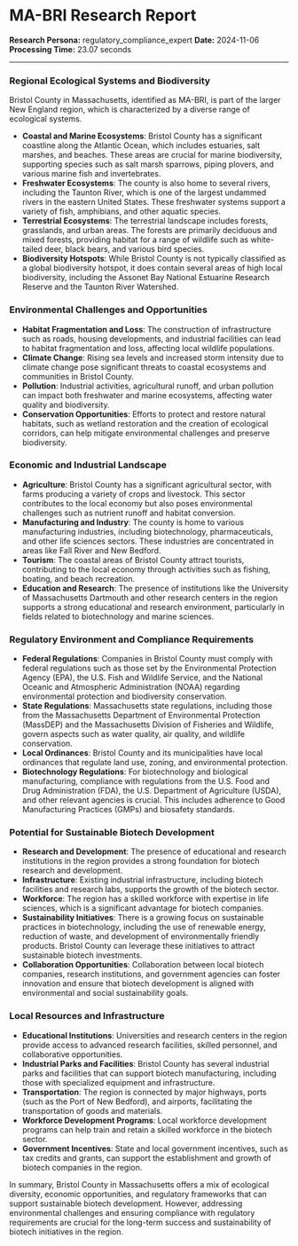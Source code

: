 # MA-BRI Research Report

**Research Persona:** regulatory_compliance_expert
**Date:** 2024-11-06
**Processing Time:** 23.07 seconds

---

### Regional Ecological Systems and Biodiversity

Bristol County in Massachusetts, identified as MA-BRI, is part of the larger New England region, which is characterized by a diverse range of ecological systems.

- **Coastal and Marine Ecosystems**: Bristol County has a significant coastline along the Atlantic Ocean, which includes estuaries, salt marshes, and beaches. These areas are crucial for marine biodiversity, supporting species such as salt marsh sparrows, piping plovers, and various marine fish and invertebrates.
- **Freshwater Ecosystems**: The county is also home to several rivers, including the Taunton River, which is one of the largest undammed rivers in the eastern United States. These freshwater systems support a variety of fish, amphibians, and other aquatic species.
- **Terrestrial Ecosystems**: The terrestrial landscape includes forests, grasslands, and urban areas. The forests are primarily deciduous and mixed forests, providing habitat for a range of wildlife such as white-tailed deer, black bears, and various bird species.
- **Biodiversity Hotspots**: While Bristol County is not typically classified as a global biodiversity hotspot, it does contain several areas of high local biodiversity, including the Assonet Bay National Estuarine Research Reserve and the Taunton River Watershed.

### Environmental Challenges and Opportunities

- **Habitat Fragmentation and Loss**: The construction of infrastructure such as roads, housing developments, and industrial facilities can lead to habitat fragmentation and loss, affecting local wildlife populations.
- **Climate Change**: Rising sea levels and increased storm intensity due to climate change pose significant threats to coastal ecosystems and communities in Bristol County.
- **Pollution**: Industrial activities, agricultural runoff, and urban pollution can impact both freshwater and marine ecosystems, affecting water quality and biodiversity.
- **Conservation Opportunities**: Efforts to protect and restore natural habitats, such as wetland restoration and the creation of ecological corridors, can help mitigate environmental challenges and preserve biodiversity.

### Economic and Industrial Landscape

- **Agriculture**: Bristol County has a significant agricultural sector, with farms producing a variety of crops and livestock. This sector contributes to the local economy but also poses environmental challenges such as nutrient runoff and habitat conversion.
- **Manufacturing and Industry**: The county is home to various manufacturing industries, including biotechnology, pharmaceuticals, and other life sciences sectors. These industries are concentrated in areas like Fall River and New Bedford.
- **Tourism**: The coastal areas of Bristol County attract tourists, contributing to the local economy through activities such as fishing, boating, and beach recreation.
- **Education and Research**: The presence of institutions like the University of Massachusetts Dartmouth and other research centers in the region supports a strong educational and research environment, particularly in fields related to biotechnology and marine sciences.

### Regulatory Environment and Compliance Requirements

- **Federal Regulations**: Companies in Bristol County must comply with federal regulations such as those set by the Environmental Protection Agency (EPA), the U.S. Fish and Wildlife Service, and the National Oceanic and Atmospheric Administration (NOAA) regarding environmental protection and biodiversity conservation.
- **State Regulations**: Massachusetts state regulations, including those from the Massachusetts Department of Environmental Protection (MassDEP) and the Massachusetts Division of Fisheries and Wildlife, govern aspects such as water quality, air quality, and wildlife conservation.
- **Local Ordinances**: Bristol County and its municipalities have local ordinances that regulate land use, zoning, and environmental protection.
- **Biotechnology Regulations**: For biotechnology and biological manufacturing, compliance with regulations from the U.S. Food and Drug Administration (FDA), the U.S. Department of Agriculture (USDA), and other relevant agencies is crucial. This includes adherence to Good Manufacturing Practices (GMPs) and biosafety standards.

### Potential for Sustainable Biotech Development

- **Research and Development**: The presence of educational and research institutions in the region provides a strong foundation for biotech research and development.
- **Infrastructure**: Existing industrial infrastructure, including biotech facilities and research labs, supports the growth of the biotech sector.
- **Workforce**: The region has a skilled workforce with expertise in life sciences, which is a significant advantage for biotech companies.
- **Sustainability Initiatives**: There is a growing focus on sustainable practices in biotechnology, including the use of renewable energy, reduction of waste, and development of environmentally friendly products. Bristol County can leverage these initiatives to attract sustainable biotech investments.
- **Collaboration Opportunities**: Collaboration between local biotech companies, research institutions, and government agencies can foster innovation and ensure that biotech development is aligned with environmental and social sustainability goals.

### Local Resources and Infrastructure

- **Educational Institutions**: Universities and research centers in the region provide access to advanced research facilities, skilled personnel, and collaborative opportunities.
- **Industrial Parks and Facilities**: Bristol County has several industrial parks and facilities that can support biotech manufacturing, including those with specialized equipment and infrastructure.
- **Transportation**: The region is connected by major highways, ports (such as the Port of New Bedford), and airports, facilitating the transportation of goods and materials.
- **Workforce Development Programs**: Local workforce development programs can help train and retain a skilled workforce in the biotech sector.
- **Government Incentives**: State and local government incentives, such as tax credits and grants, can support the establishment and growth of biotech companies in the region.

In summary, Bristol County in Massachusetts offers a mix of ecological diversity, economic opportunities, and regulatory frameworks that can support sustainable biotech development. However, addressing environmental challenges and ensuring compliance with regulatory requirements are crucial for the long-term success and sustainability of biotech initiatives in the region.